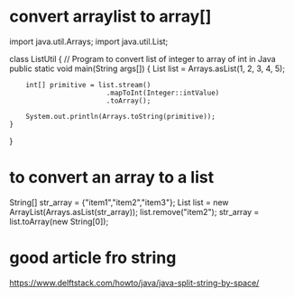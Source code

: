 # convert arraylist to array[]

import java.util.Arrays;
import java.util.List;

class ListUtil
{
    // Program to convert list of integer to array of int in Java
    public static void main(String args[])
    {
        List<Integer> list = Arrays.asList(1, 2, 3, 4, 5);

        int[] primitive = list.stream()
                            .mapToInt(Integer::intValue)
                            .toArray();

        System.out.println(Arrays.toString(primitive));
    }
}

# to convert an array to a list 

String[] str_array = {"item1","item2","item3"};
List<String> list = new ArrayList<String>(Arrays.asList(str_array));
list.remove("item2");
str_array = list.toArray(new String[0]);

# good article fro string

https://www.delftstack.com/howto/java/java-split-string-by-space/

